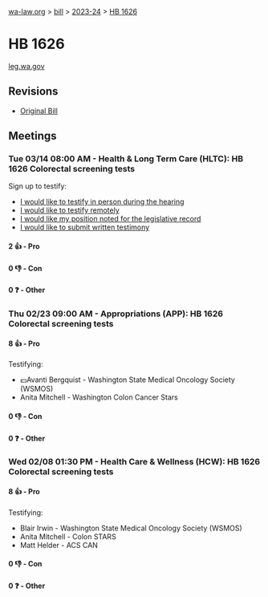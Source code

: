 [wa-law.org](/) > [bill](/bill/) > [2023-24](/bill/2023-24/) > [HB 1626](/bill/2023-24/hb/1626/)

# HB 1626
[leg.wa.gov](https://app.leg.wa.gov/billsummary?BillNumber=1626&Year=2023&Initiative=false)

## Revisions
* [Original Bill](1/)

## Meetings
### Tue 03/14 08:00 AM - Health & Long Term Care (HLTC): HB 1626 Colorectal screening tests
Sign up to testify:
* [I would like to testify in person during the hearing](https://app.leg.wa.gov/csi/Testifier/Add?chamber=House&mId=30973&aId=153118&caId=22119&tId=1)
* [I would like to testify remotely](https://app.leg.wa.gov/csi/Testifier/Add?chamber=House&mId=30973&aId=153118&caId=22119&tId=2)
* [I would like my position noted for the legislative record](https://app.leg.wa.gov/csi/Testifier/Add?chamber=House&mId=30973&aId=153118&caId=22119&tId=3)
* [I would like to submit written testimony](https://app.leg.wa.gov/csi/Testifier/Add?chamber=House&mId=30973&aId=153118&caId=22119&tId=4)

#### 2 👍 - Pro

#### 0 👎 - Con

#### 0 ❓ - Other

### Thu 02/23 09:00 AM - Appropriations (APP): HB 1626 Colorectal screening tests
#### 8 👍 - Pro
Testifying:
* 💵Avanti Bergquist - Washington State Medical Oncology Society (WSMOS)
* Anita Mitchell - Washington Colon Cancer Stars

#### 0 👎 - Con

#### 0 ❓ - Other

### Wed 02/08 01:30 PM - Health Care & Wellness (HCW): HB 1626 Colorectal screening tests
#### 8 👍 - Pro
Testifying:
* Blair Irwin - Washington State Medical Oncology Society (WSMOS)
* Anita Mitchell - Colon STARS
* Matt Helder - ACS CAN

#### 0 👎 - Con

#### 0 ❓ - Other
